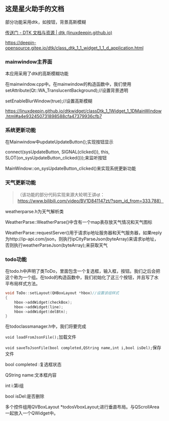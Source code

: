 ## 这是星火助手的文档

部分功能采用dtk，如按钮，背景高斯模糊

[传送门 - DTK 文档与资源 | dtk (linuxdeepin.github.io)](https://linuxdeepin.github.io/dtk/README.zh_CN)

https://deepin-opensource.gitee.io/dtk/class_dtk_1_1_widget_1_1_d_application.html

### mainwindow主界面

本应用采用了dtk的高斯模糊功能

在mainwindow.cpp中。在mainwindow的构造函数中，我们使用setAttribute(Qt::WA_TranslucentBackground);//设置背景透明

setEnableBlurWindow(true);//设置高斯模糊

https://linuxdeepin.github.io/dtkwidget/classDtk_1_1Widget_1_1DMainWindow.html#a4e932450731898588cfa47379936cfb7



### 系统更新功能

在Mainwindow中updateUpdateButton();实现按钮显示


 connect(sysUpdateButton, SIGNAL(clicked()), this, SLOT(on_sysUpdateButton_clicked()));来监听按钮


MainWindow::on_sysUpdateButton_clicked()来实现系统更新功能



### 天气更新功能

> （该功能的部分代码实现来源大轮明王讲qt：https://www.bilibili.com/video/BV1D841147zt/?spm_id_from=333.788）

weatherparse.h为天气解析类

WeatherParse::WeatherParse()中含有一个map表存放天气情况和天气图标

WeatherParse::requestServer()用于请求ip地址服务器和天气服务器，如果reply为http://ip-api.com/json，则执行ipCityParseJson(byteArray)来请求ip地址，否则执行weatherParseJson(byteArray);来获取天气

### todo功能

在todo.h中声明了类ToDo，里面包含一个复选框，输入框，按钮。我们之后会把这个称为一个组。在todo的构造函数中，我们初始化了这三个按钮，并且写了水平布局样式方法。

```c++
void ToDo::setLayout(QHBoxLayout *hbox)//设置该组样式
{
    hbox->addWidget(checkBox);
    hbox->addWidget(line);
    hbox->addWidget(delBtn);
}
```

在todoclassmanager.h中，我们将要完成  

`void loadFromJsonFile();`加载文件

 `void saveToJsonFile(bool completed,QString name,int i,bool isDel);`保存文件

bool completed :复选框状态

QString name:文本框内容

int i:第i组

bool isDel:是否删除 

多个控件组用QVBoxLayout *todosVboxLayout;进行垂直布局。与QScrollArea一起放入一个QWidget中。

   

